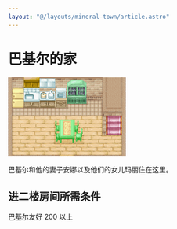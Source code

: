 ```yaml
---
layout: "@/layouts/mineral-town/article.astro"
---
```


# 巴基尔的家

![巴基尔的家](_巴基尔的家.png)

巴基尔和他的妻子安娜以及他们的女儿玛丽住在这里。

## 进二楼房间所需条件

巴基尔友好 200 以上
